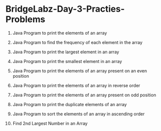 # BridgeLabz-Day-3-Practies-Problems


1) Java Program to print the elements of an array

2) Java Program to find the frequency of each element in the array

3) Java Program to print the largest element in an array

4) Java Program to print the smallest element in an array

5) Java Program to print the elements of an array present on an even position

6) Java Program to print the elements of an array in reverse order

7) Java Program to print the elements of an array present on odd position

8) Java Program to print the duplicate elements of an array

9) Java Program to sort the elements of an array in ascending order  

10) Find 2nd Largest Number in an Array
